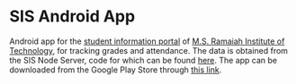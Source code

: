 # SIS Android App
Android app for the [student information portal](http://parents.msrit.edu) of [M.S. Ramaiah Institute of Technology](http://msrit.edu), for tracking grades and attendance. The data is obtained from the SIS Node Server, code for which can be found [here](https://github.com/TechGeekMe/sis-node-server). The app can be downloaded from the Google Play Store through [this link](https://play.google.com/store/apps/details?id=com.techgeekme.sis).
